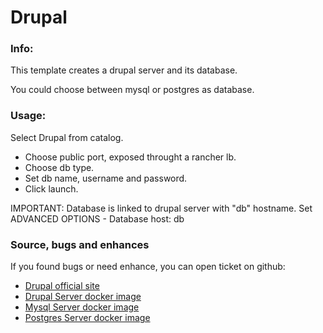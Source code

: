 # Drupal

### Info:

This template creates a drupal server and its database.

You could choose between mysql or postgres as database. 


### Usage:

Select Drupal from catalog.

- Choose public port, exposed throught a rancher lb.
- Choose db type.
- Set db name, username and password.
- Click launch.

IMPORTANT: Database is linked to drupal server with "db" hostname. Set ADVANCED OPTIONS - Database host: db
 

### Source, bugs and enhances

 If you found bugs or need enhance, you can open ticket on github:
 - [Drupal official site](https://www.drupal.org/)
 - [Drupal Server docker image](https://hub.docker.com/_/drupal/)
 - [Mysql Server docker image](https://hub.docker.com/_/mysql/)
 - [Postgres Server docker image](https://hub.docker.com/_/postgres/)